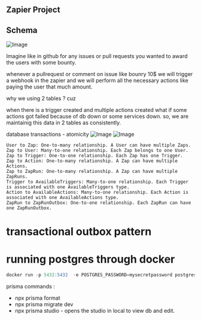 ## Zapier Project

## Schema

![Image](https://github.com/user-attachments/assets/150bef75-a55f-48d5-89cb-bd9689de91c9)

Imagine like in github for any issues or pull requests you wanted to award the users with some bounty.

whenever a pullrequest or comment on issue like bounry 10$ we will trigger a webhook in the zapier and we will perform all the necessary actions like paying the user that much amount.

why we using 2 tables ? cuz


when there is a trigger created and multiple actions created what if some actions got failed because of db down or some services down. so, we are maintainig this data in 2 tables as consistently.


database transactions - atomicity
![Image](https://github.com/user-attachments/assets/de0c0408-3740-4c98-8325-dc47cb5553eb)
![Image](https://github.com/user-attachments/assets/bee9f9b1-5c82-4b6d-a707-cb1a6a94671e)


```pgsql
User to Zap: One-to-many relationship. A User can have multiple Zaps.
Zap to User: Many-to-one relationship. Each Zap belongs to one User.
Zap to Trigger: One-to-one relationship. Each Zap has one Trigger.
Zap to Action: One-to-many relationship. A Zap can have multiple Actions.
Zap to ZapRun: One-to-many relationship. A Zap can have multiple ZapRuns.
Trigger to AvailableTriggers: Many-to-one relationship. Each Trigger is associated with one AvailableTriggers type.
Action to AvailableActions: Many-to-one relationship. Each Action is associated with one AvailableActions type.
ZapRun to ZapRunOutbox: One-to-one relationship. Each ZapRun can have one ZapRunOutbox.
```

# transactional outbox pattern



# running postgres through docker

```sql
docker run -p 5432:5432  -e POSTGRES_PASSWORD=mysecretpassword postgres
```



prisma commands :

* npx prisma format
* npx prisma migrate dev
* npx prisma studio - opens the studio in local to view db and edit.


